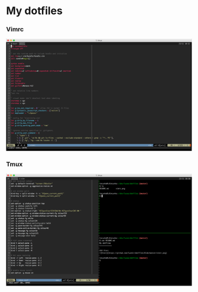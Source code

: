 My dotfiles
============

### Vimrc
![Vimrc](https://github.com/lucmir/dotfiles/blob/master/vimrc.png)


### Tmux
![Vimrc](https://github.com/lucmir/dotfiles/blob/master/tmux.png)

